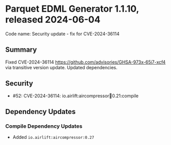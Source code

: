 # Parquet EDML Generator 1.1.10, released 2024-06-04

Code name: Security update - fix for CVE-2024-36114

## Summary

Fixed CVE-2024-36114  https://github.com/advisories/GHSA-973x-65j7-xcf4 via transitive version update.
Updated dependencies.

## Security

* #52: CVE-2024-36114: io.airlift:aircompressor:jar:0.21:compile

## Dependency Updates

### Compile Dependency Updates

* Added `io.airlift:aircompressor:0.27`
